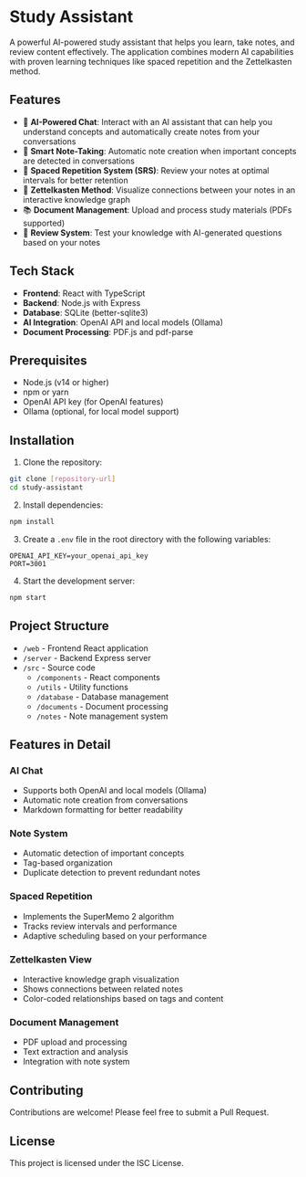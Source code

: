 # Study Assistant

A powerful AI-powered study assistant that helps you learn, take notes, and review content effectively. The application combines modern AI capabilities with proven learning techniques like spaced repetition and the Zettelkasten method.

## Features

- 🤖 **AI-Powered Chat**: Interact with an AI assistant that can help you understand concepts and automatically create notes from your conversations
- 📝 **Smart Note-Taking**: Automatic note creation when important concepts are detected in conversations
- 🧠 **Spaced Repetition System (SRS)**: Review your notes at optimal intervals for better retention
- 🔄 **Zettelkasten Method**: Visualize connections between your notes in an interactive knowledge graph
- 📚 **Document Management**: Upload and process study materials (PDFs supported)
- 🎯 **Review System**: Test your knowledge with AI-generated questions based on your notes

## Tech Stack

- **Frontend**: React with TypeScript
- **Backend**: Node.js with Express
- **Database**: SQLite (better-sqlite3)
- **AI Integration**: OpenAI API and local models (Ollama)
- **Document Processing**: PDF.js and pdf-parse

## Prerequisites

- Node.js (v14 or higher)
- npm or yarn
- OpenAI API key (for OpenAI features)
- Ollama (optional, for local model support)

## Installation

1. Clone the repository:
```bash
git clone [repository-url]
cd study-assistant
```

2. Install dependencies:
```bash
npm install
```

3. Create a `.env` file in the root directory with the following variables:
```
OPENAI_API_KEY=your_openai_api_key
PORT=3001
```

4. Start the development server:
```bash
npm start
```

## Project Structure

- `/web` - Frontend React application
- `/server` - Backend Express server
- `/src` - Source code
  - `/components` - React components
  - `/utils` - Utility functions
  - `/database` - Database management
  - `/documents` - Document processing
  - `/notes` - Note management system

## Features in Detail

### AI Chat
- Supports both OpenAI and local models (Ollama)
- Automatic note creation from conversations
- Markdown formatting for better readability

### Note System
- Automatic detection of important concepts
- Tag-based organization
- Duplicate detection to prevent redundant notes

### Spaced Repetition
- Implements the SuperMemo 2 algorithm
- Tracks review intervals and performance
- Adaptive scheduling based on your performance

### Zettelkasten View
- Interactive knowledge graph visualization
- Shows connections between related notes
- Color-coded relationships based on tags and content

### Document Management
- PDF upload and processing
- Text extraction and analysis
- Integration with note system

## Contributing

Contributions are welcome! Please feel free to submit a Pull Request.

## License

This project is licensed under the ISC License. 